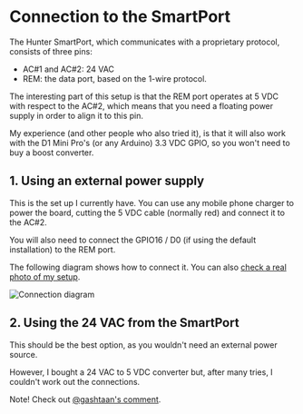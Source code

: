# Connection to the SmartPort

The Hunter SmartPort, which communicates with a proprietary protocol, consists of three pins:

 - AC#1 and AC#2: 24 VAC
 - REM: the data port, based on the 1-wire protocol.

The interesting part of this setup is that the REM port operates at 5 VDC with respect to the AC#2, which means that you need a floating power supply in order to align it to this pin.

My experience (and other people who also tried it), is that it will also work with the D1 Mini Pro's (or any Arduino) 3.3 VDC GPIO, so you won't need to buy a boost converter.

## 1. Using an external power supply

This is the set up I currently have. You can use any mobile phone charger to power the board, cutting the 5 VDC cable (normally red) and connect it to the AC#2.

You will also need to connect the GPIO16 / D0 (if using the default installation) to the REM port.

The following diagram shows how to connect it. You can also [check a real photo of my setup](/hunter-wifi/docs/images/my-setup.jpeg).

![Connection diagram](/hunter-wifi/docs/images/connection.png)


## 2. Using the 24 VAC from the SmartPort

This should be the best option, as you wouldn't need an external power source.

However, I bought a 24 VAC to 5 VDC converter but, after many tries, I couldn't work out the connections.

Note! Check out [@gashtaan's comment](https://github.com/ecodina/hunter-wifi/issues/12#issuecomment-1082636694).
